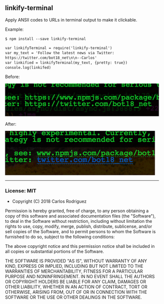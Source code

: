 ## linkify-terminal

Apply ANSII codes to URLs in terminal output to make it clickable.

Example:

```
$ npm install --save linkify-terminal
```

```
var linkifyTerminal = require('linkify-terminal')
var my_text = 'Follow the latest news via Twitter: https://twitter.com/bot18_net\n\n--Carlos'
var linkified = linkifyTerminal(my_text, {pretty: true})
console.log(linkifed)
```

Before:

![before](https://github.com/carlos8f/linkify-terminal/blob/master/before.png?raw=true)

After:

![after](https://raw.githubusercontent.com/carlos8f/linkify-terminal/master/after.png?raw=true)

- - -

### License: MIT

- Copyright (C) 2018 Carlos Rodriguez

Permission is hereby granted, free of charge, to any person obtaining a copy
of this software and associated documentation files (the "Software"), to deal
in the Software without restriction, including without limitation the rights
to use, copy, modify, merge, publish, distribute, sublicense, and/or sell
copies of the Software, and to permit persons to whom the Software is furnished
to do so, subject to the following conditions:

The above copyright notice and this permission notice shall be included in
all copies or substantial portions of the Software.

THE SOFTWARE IS PROVIDED "AS IS", WITHOUT WARRANTY OF ANY KIND, EXPRESS OR
IMPLIED, INCLUDING BUT NOT LIMITED TO THE WARRANTIES OF MERCHANTABILITY,
FITNESS FOR A PARTICULAR PURPOSE AND NONINFRINGEMENT. IN NO EVENT SHALL THE
AUTHORS OR COPYRIGHT HOLDERS BE LIABLE FOR ANY CLAIM, DAMAGES OR OTHER
LIABILITY, WHETHER IN AN ACTION OF CONTRACT, TORT OR OTHERWISE, ARISING FROM,
OUT OF OR IN CONNECTION WITH THE SOFTWARE OR THE USE OR OTHER DEALINGS IN THE
SOFTWARE.

